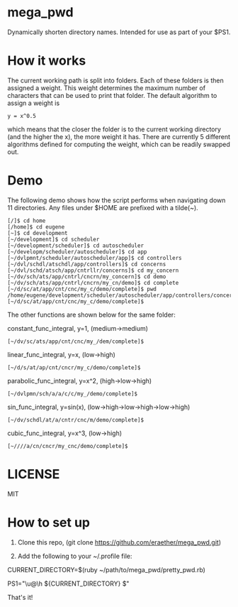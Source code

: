 # mega_pwd
Dynamically shorten directory names.  Intended for use as part of your $PS1.

# How it works
The current working path is split into folders.  Each of these folders is then assigned a weight.  This weight determines the maximum number of characters that can be used to print that folder.  The default algorithm to assign a weight is

    y = x^0.5

which means that the closer the folder is to the current working directory (and the higher the x), the more weight it has.  There are currently 5 different algorithms defined for computing the weight, which can be readily swapped out.

# Demo
The following demo shows how the script performs when navigating down 11 directories.  Any files under $HOME are prefixed with a tilde(~).

    [/]$ cd home
    [/home]$ cd eugene
    [~]$ cd development
    [~/development]$ cd scheduler
    [~/development/scheduler]$ cd autoscheduler
    [~/developm/scheduler/autoscheduler]$ cd app
    [~/dvlpmnt/scheduler/autoscheduler/app]$ cd controllers
    [~/dvl/schdl/atschdl/app/controllers]$ cd concerns
    [~/dvl/schd/atsch/app/cntrllr/concerns]$ cd my_concern
    [~/dv/sch/ats/app/cntrl/cncrn/my_concern]$ cd demo
    [~/dv/sch/ats/app/cntrl/cncrn/my_cn/demo]$ cd complete
    [~/d/sc/at/app/cnt/cnc/my_c/demo/complete]$ pwd
    /home/eugene/development/scheduler/autoscheduler/app/controllers/concerns/my_concern/demo/complete
    [~/d/sc/at/app/cnt/cnc/my_c/demo/complete]$ 

The other functions are shown below for the same folder:

constant_func_integral, y=1, (medium->medium)

    [~/dv/sc/ats/app/cnt/cnc/my_/dem/complete]$ 
    
linear_func_integral, y=x, (low->high)

    [~/d/s/at/ap/cnt/cncr/my_c/demo/complete]$ 
    
parabolic_func_integral, y=x^2, (high->low->high)

    [~/dvlpmn/sch/a/a/c/c/my_/demo/complete]$ 

sin_func_integral, y=sin(x), (low->high->low->high->low->high)
    
    [~/dv/schdl/at/a/cntr/cnc/m/demo/complete]$ 
    
cubic_func_integral, y=x^3, (low->high)

    [~////a/cn/cncr/my_cnc/demo/complete]$ 

# LICENSE
MIT

# How to set up
1) Clone this repo, (git clone https://github.com/eraether/mega_pwd.git)

2) Add the following to your ~/.profile file:

CURRENT_DIRECTORY=$(ruby ~/path/to/mega_pwd/pretty_pwd.rb)

PS1="\u@\h ${CURRENT_DIRECTORY} \$"


That's it!
